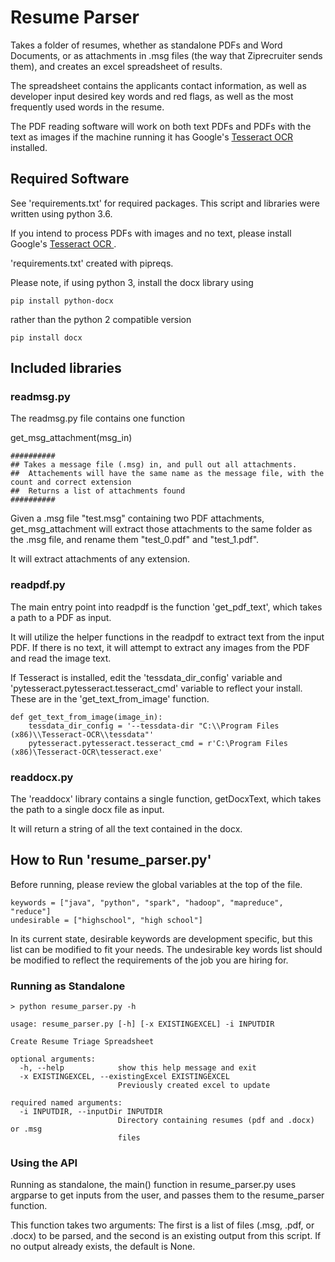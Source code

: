# Resume Parser

Takes a folder of resumes, whether as standalone PDFs and Word Documents, or as attachments in .msg files (the way that Ziprecruiter sends them), and creates an excel spreadsheet of results. 

The spreadsheet contains the applicants contact information, as well as developer input desired key words and red flags, as well as the most frequently used words in the resume. 

The PDF reading software will work on both text PDFs and PDFs with the text as images if the machine running it has Google's [Tesseract OCR ](https://github.com/tesseract-ocr/tesseract) installed. 

## Required Software

See 'requirements.txt' for required packages.  This script and libraries were written using python 3.6.  

If you intend to process PDFs with images and no text, please install Google's [Tesseract OCR ](https://github.com/tesseract-ocr/tesseract).

'requirements.txt' created with pipreqs.

Please note, if using python 3, install the docx library using 

```
pip install python-docx
```

rather than the python 2 compatible version

```
pip install docx
```

## Included libraries

### readmsg.py

The readmsg.py file contains one function

get_msg_attachment(msg_in)
```
##########
## Takes a message file (.msg) in, and pull out all attachments.  
##  Attachements will have the same name as the message file, with the count and correct extension
##  Returns a list of attachments found
##########
```

Given a .msg file "test.msg" containing two PDF attachments, get_msg_attachment will extract those attachments to the same folder as the .msg file, and rename them "test_0.pdf" and "test_1.pdf". 

It will extract attachments of any extension. 

### readpdf.py

The main entry point into readpdf is the function 'get_pdf_text', which takes a path to a PDF as input. 

It will utilize the helper functions in the readpdf to extract text from the input PDF.  If there is no text, it will attempt to extract any images from the PDF and read the image text.  

If Tesseract is installed, edit the 'tessdata_dir_config' variable and 'pytesseract.pytesseract.tesseract_cmd' variable to reflect your install. These are in the 'get_text_from_image' function.

```
def get_text_from_image(image_in):
    tessdata_dir_config = '--tessdata-dir "C:\\Program Files (x86)\\Tesseract-OCR\\tessdata"'
    pytesseract.pytesseract.tesseract_cmd = r'C:\Program Files (x86)\Tesseract-OCR\tesseract.exe'
```

### readdocx.py

The 'readdocx' library contains a single function, getDocxText, which takes the path to a single docx file as input.  

It will return a string of all the text contained in the docx. 

## How to Run 'resume_parser.py'

Before running, please review the global variables at the top of the file. 

```
keywords = ["java", "python", "spark", "hadoop", "mapreduce", "reduce"]
undesirable = ["highschool", "high school"]
```

In its current state, desirable keywords are development specific, but this list can be modified to fit your needs. The undesirable key words list should be modified to reflect the requirements of the job you are hiring for. 

### Running as Standalone

```
> python resume_parser.py -h

usage: resume_parser.py [-h] [-x EXISTINGEXCEL] -i INPUTDIR

Create Resume Triage Spreadsheet

optional arguments:
  -h, --help            show this help message and exit
  -x EXISTINGEXCEL, --existingExcel EXISTINGEXCEL
                        Previously created excel to update

required named arguments:
  -i INPUTDIR, --inputDir INPUTDIR
                        Directory containing resumes (pdf and .docx) or .msg
                        files

```


### Using the API

Running as standalone, the main() function in resume_parser.py uses argparse to get inputs from the user, and passes them to the resume_parser function. 

This function takes two arguments: The first is a list of files (.msg, .pdf, or .docx) to be parsed, and the second is an existing output from this script.  If no output already exists, the default is None. 



